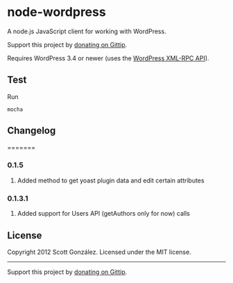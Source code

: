 # node-wordpress

A node.js JavaScript client for working with WordPress.

Support this project by [donating on Gittip](https://www.gittip.com/scottgonzalez/).

Requires WordPress 3.4 or newer (uses the [WordPress XML-RPC API](http://codex.wordpress.org/XML-RPC_WordPress_API)).

## Test
Run
```
mocha
```

## Changelog  
=======
### 0.1.5
1. Added method to get yoast plugin data and edit certain attributes

### 0.1.3.1  
1. Added support for Users API (getAuthors only for now) calls

## License

Copyright 2012 Scott González. Licensed under the MIT license.

---

Support this project by [donating on Gittip](https://www.gittip.com/scottgonzalez/).
